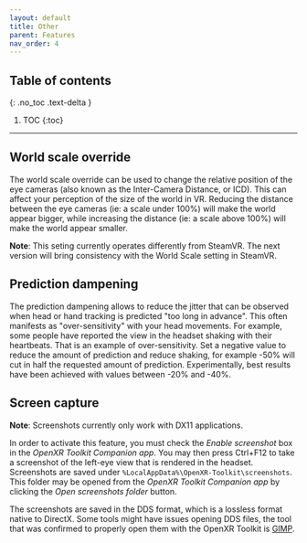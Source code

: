 ```yaml
---
layout: default
title: Other
parent: Features
nav_order: 4
---
```


## Table of contents
{: .no_toc .text-delta }

1. TOC
{:toc}

---

## World scale override

The world scale override can be used to change the relative position of the eye cameras (also known as the Inter-Camera Distance, or ICD). This can affect your perception of the size of the world in VR. Reducing the distance between the eye cameras (ie: a scale under 100%) will make the world appear bigger, while increasing the distance (ie: a scale above 100%) will make the world appear smaller.

**Note**: This seting currently operates differently from SteamVR. The next version will bring consistency with the World Scale setting in SteamVR.

## Prediction dampening

The prediction dampening allows to reduce the jitter that can be observed when head or hand tracking is predicted "too long in advance". This often manifests as "over-sensitivity" with your head movements. For example, some people have reported the view in the headset shaking with their heartbeats. That is an example of over-sensitivity. Set a negative value to reduce the amount of prediction and reduce shaking, for example -50% will cut in half the requested amount of prediction. Experimentally, best results have been achieved with values between -20% and -40%.

## Screen capture

**Note**: Screenshots currently only work with DX11 applications.

In order to activate this feature, you must check the _Enable screenshot_ box in the _OpenXR Toolkit Companion app_. You may then press Ctrl+F12 to take a screenshot of the left-eye view that is rendered in the headset. Screenshots are saved under `%LocalAppData%\OpenXR-Toolkit\screenshots`. This folder may be opened from the _OpenXR Toolkit Companion app_ by clicking the _Open screenshots folder_ button.

The screenshots are saved in the DDS format, which is a lossless format native to DirectX. Some tools might have issues opening DDS files, the tool that was confirmed to properly open them with the OpenXR Toolkit is [GIMP](https://www.gimp.org/).
